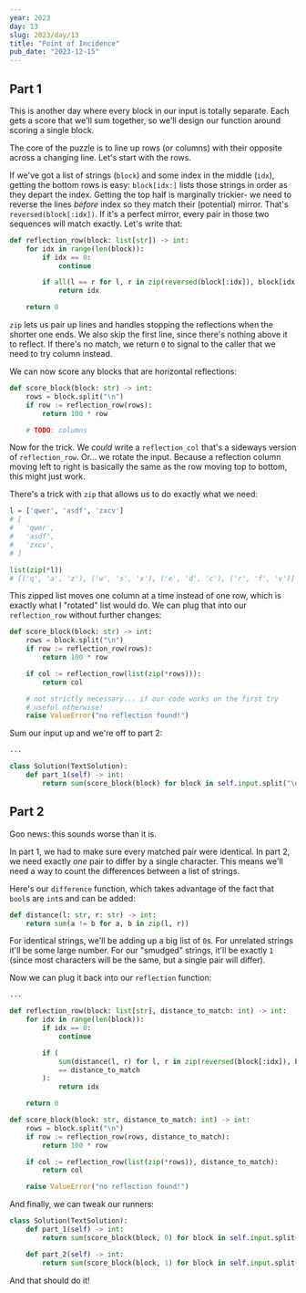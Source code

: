 ```yaml
---
year: 2023
day: 13
slug: 2023/day/13
title: "Point of Incidence"
pub_date: "2023-12-15"
---
```


## Part 1

This is another day where every block in our input is totally separate. Each gets a score that we'll sum together, so we'll design our function around scoring a single block.

The core of the puzzle is to line up rows (or columns) with their opposite across a changing line. Let's start with the rows.

If we've got a list of strings (`block`) and some index in the middle (`idx`), getting the bottom rows is easy: `block[idx:]` lists those strings in order as they depart the index. Getting the top half is marginally trickier- we need to reverse the lines _before_ index so they match their (potential) mirror. That's `reversed(block[:idx])`. If it's a perfect mirror, every pair in those two sequences will match exactly. Let's write that:

```py
def reflection_row(block: list[str]) -> int:
    for idx in range(len(block)):
        if idx == 0:
            continue

        if all(l == r for l, r in zip(reversed(block[:idx]), block[idx:])):
            return idx

    return 0
```

`zip` lets us pair up lines and handles stopping the reflections when the shorter one ends. We also skip the first line, since there's nothing above it to reflect. If there's no match, we return `0` to signal to the caller that we need to try column instead.

We can now score any blocks that are horizontal reflections:

```py
def score_block(block: str) -> int:
    rows = block.split("\n")
    if row := reflection_row(rows):
        return 100 * row

    # TODO: columns
```

Now for the trick. We _could_ write a `reflection_col` that's a sideways version of `reflection_row`. Or... we rotate the input. Because a reflection column moving left to right is basically the same as the row moving top to bottom, this might just work.

There's a trick with `zip` that allows us to do exactly what we need:

```py
l = ['qwer', 'asdf', 'zxcv']
# [
#   'qwer',
#   'asdf',
#   'zxcv',
# ]

list(zip(*l))
# [('q', 'a', 'z'), ('w', 's', 'x'), ('e', 'd', 'c'), ('r', 'f', 'v')]
```

This zipped list moves one column at a time instead of one row, which is exactly what I "rotated" list would do. We can plug that into our `reflection_row` without further changes:

```py ins={6,7}
def score_block(block: str) -> int:
    rows = block.split("\n")
    if row := reflection_row(rows):
        return 100 * row

    if col := reflection_row(list(zip(*rows))):
        return col

    # not strictly necessary... if our code works on the first try
    # useful otherwise!
    raise ValueError("no reflection found!")
```

Sum our input up and we're off to part 2:

```py
...

class Solution(TextSolution):
    def part_1(self) -> int:
        return sum(score_block(block) for block in self.input.split("\n\n"))
```

## Part 2

Goo news: this sounds worse than it is.

In part 1, we had to make sure every matched pair were identical. In part 2, we need exactly _one_ pair to differ by a single character. This means we'll need a way to count the differences between a list of strings.

Here's our `difference` function, which takes advantage of the fact that `bool`s are `int`s and can be added:

```py
def distance(l: str, r: str) -> int:
    return sum(a != b for a, b in zip(l, r))
```

For identical strings, we'll be adding up a big list of `0`s. For unrelated strings it'll be some large number. For our "smudged" strings, it'll be exactly `1` (since most characters will be the same, but a single pair will differ).

Now we can plug it back into our `reflection` function:

```py ins=", distance_to_match: int" ins=", distance_to_match" ins={8-11}
...

def reflection_row(block: list[str], distance_to_match: int) -> int:
    for idx in range(len(block)):
        if idx == 0:
            continue

        if (
            sum(distance(l, r) for l, r in zip(reversed(block[:idx]), block[idx:]))
            == distance_to_match
        ):
            return idx

    return 0

def score_block(block: str, distance_to_match: int) -> int:
    rows = block.split("\n")
    if row := reflection_row(rows, distance_to_match):
        return 100 * row

    if col := reflection_row(list(zip(*rows)), distance_to_match):
        return col

    raise ValueError("no reflection found!")
```

And finally, we can tweak our runners:

```py ins=", 0" ins=", 1"
class Solution(TextSolution):
    def part_1(self) -> int:
        return sum(score_block(block, 0) for block in self.input.split("\n\n"))

    def part_2(self) -> int:
        return sum(score_block(block, 1) for block in self.input.split("\n\n"))
```

And that should do it!
